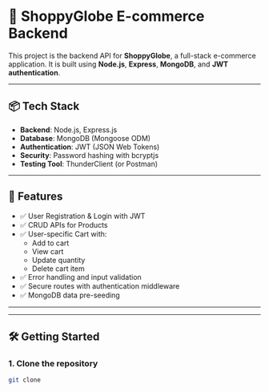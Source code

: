 # 🛒 ShoppyGlobe E-commerce Backend

This project is the backend API for **ShoppyGlobe**, a full-stack e-commerce application. It is built using **Node.js**, **Express**, **MongoDB**, and **JWT authentication**.

---

## 📦 Tech Stack

- **Backend**: Node.js, Express.js
- **Database**: MongoDB (Mongoose ODM)
- **Authentication**: JWT (JSON Web Tokens)
- **Security**: Password hashing with bcryptjs
- **Testing Tool**: ThunderClient (or Postman)

---

## 🚀 Features

- ✅ User Registration & Login with JWT
- ✅ CRUD APIs for Products
- ✅ User-specific Cart with:
  - Add to cart
  - View cart
  - Update quantity
  - Delete cart item
- ✅ Error handling and input validation
- ✅ Secure routes with authentication middleware
- ✅ MongoDB data pre-seeding

---


---

## 🛠️ Getting Started

### 1. Clone the repository

```bash
git clone 
